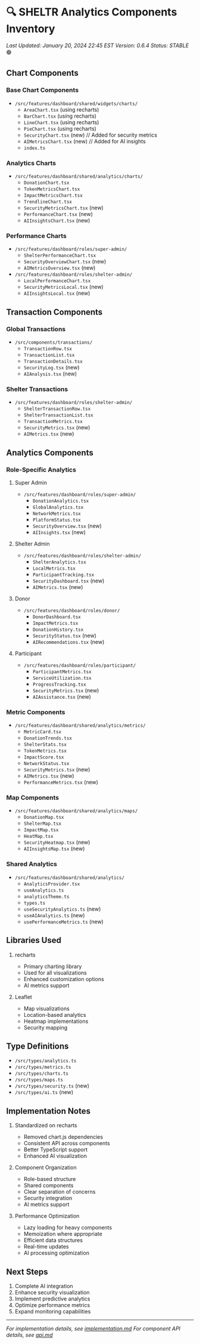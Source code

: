 # 🔍 SHELTR Analytics Components Inventory
*Last Updated: January 20, 2024 22:45 EST*
*Version: 0.6.4*
*Status: STABLE* 🟢

## Chart Components

### Base Chart Components
- `/src/features/dashboard/shared/widgets/charts/`
  - `AreaChart.tsx` (using recharts)
  - `BarChart.tsx` (using recharts)
  - `LineChart.tsx` (using recharts)
  - `PieChart.tsx` (using recharts)
  - `SecurityChart.tsx` (new)    // Added for security metrics
  - `AIMetricsChart.tsx` (new)   // Added for AI insights
  - `index.ts`

### Analytics Charts
- `/src/features/dashboard/shared/analytics/charts/`
  - `DonationChart.tsx`
  - `TokenMetricsChart.tsx`
  - `ImpactMetricsChart.tsx`
  - `TrendlineChart.tsx`
  - `SecurityMetricsChart.tsx` (new)
  - `PerformanceChart.tsx` (new)
  - `AIInsightsChart.tsx` (new)

### Performance Charts
- `/src/features/dashboard/roles/super-admin/`
  - `ShelterPerformanceChart.tsx`
  - `SecurityOverviewChart.tsx` (new)
  - `AIMetricsOverview.tsx` (new)
- `/src/features/dashboard/roles/shelter-admin/`
  - `LocalPerformanceChart.tsx`
  - `SecurityMetricsLocal.tsx` (new)
  - `AIInsightsLocal.tsx` (new)

## Transaction Components

### Global Transactions
- `/src/components/transactions/`
  - `TransactionRow.tsx`
  - `TransactionList.tsx`
  - `TransactionDetails.tsx`
  - `SecurityLog.tsx` (new)
  - `AIAnalysis.tsx` (new)

### Shelter Transactions
- `/src/features/dashboard/roles/shelter-admin/`
  - `ShelterTransactionRow.tsx`
  - `ShelterTransactionList.tsx`
  - `TransactionMetrics.tsx`
  - `SecurityMetrics.tsx` (new)
  - `AIMetrics.tsx` (new)

## Analytics Components

### Role-Specific Analytics
1. Super Admin
   - `/src/features/dashboard/roles/super-admin/`
     - `DonationAnalytics.tsx`
     - `GlobalAnalytics.tsx`
     - `NetworkMetrics.tsx`
     - `PlatformStatus.tsx`
     - `SecurityOverview.tsx` (new)
     - `AIInsights.tsx` (new)

2. Shelter Admin
   - `/src/features/dashboard/roles/shelter-admin/`
     - `ShelterAnalytics.tsx`
     - `LocalMetrics.tsx`
     - `ParticipantTracking.tsx`
     - `SecurityDashboard.tsx` (new)
     - `AIMetrics.tsx` (new)

3. Donor
   - `/src/features/dashboard/roles/donor/`
     - `DonorDashboard.tsx`
     - `ImpactMetrics.tsx`
     - `DonationHistory.tsx`
     - `SecurityStatus.tsx` (new)
     - `AIRecommendations.tsx` (new)

4. Participant
   - `/src/features/dashboard/roles/participant/`
     - `ParticipantMetrics.tsx`
     - `ServiceUtilization.tsx`
     - `ProgressTracking.tsx`
     - `SecurityMetrics.tsx` (new)
     - `AIAssistance.tsx` (new)

### Metric Components
- `/src/features/dashboard/shared/analytics/metrics/`
  - `MetricCard.tsx`
  - `DonationTrends.tsx`
  - `ShelterStats.tsx`
  - `TokenMetrics.tsx`
  - `ImpactScore.tsx`
  - `NetworkStatus.tsx`
  - `SecurityMetrics.tsx` (new)
  - `AIMetrics.tsx` (new)
  - `PerformanceMetrics.tsx` (new)

### Map Components
- `/src/features/dashboard/shared/analytics/maps/`
  - `DonationMap.tsx`
  - `ShelterMap.tsx`
  - `ImpactMap.tsx`
  - `HeatMap.tsx`
  - `SecurityHeatmap.tsx` (new)
  - `AIInsightsMap.tsx` (new)

### Shared Analytics
- `/src/features/dashboard/shared/analytics/`
  - `AnalyticsProvider.tsx`
  - `useAnalytics.ts`
  - `analyticsTheme.ts`
  - `types.ts`
  - `useSecurityAnalytics.ts` (new)
  - `useAIAnalytics.ts` (new)
  - `usePerformanceMetrics.ts` (new)

## Libraries Used
1. recharts
   - Primary charting library
   - Used for all visualizations
   - Enhanced customization options
   - AI metrics support

2. Leaflet
   - Map visualizations
   - Location-based analytics
   - Heatmap implementations
   - Security mapping

## Type Definitions
- `/src/types/analytics.ts`
- `/src/types/metrics.ts`
- `/src/types/charts.ts`
- `/src/types/maps.ts`
- `/src/types/security.ts` (new)
- `/src/types/ai.ts` (new)

## Implementation Notes
1. Standardized on recharts
   - Removed chart.js dependencies
   - Consistent API across components
   - Better TypeScript support
   - Enhanced AI visualization

2. Component Organization
   - Role-based structure
   - Shared components
   - Clear separation of concerns
   - Security integration
   - AI metrics support

3. Performance Optimization
   - Lazy loading for heavy components
   - Memoization where appropriate
   - Efficient data structures
   - Real-time updates
   - AI processing optimization

## Next Steps
1. Complete AI integration
2. Enhance security visualization
3. Implement predictive analytics
4. Optimize performance metrics
5. Expand monitoring capabilities

---
*For implementation details, see [implementation.md](./implementation.md)*
*For component API details, see [api.md](./api.md)* 